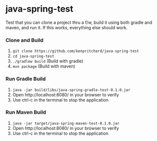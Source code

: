 # java-spring-test
Test that you can clone a project thru a f/w, build it using both gradle and maven, and run it. If this works, everything else should work.




### Clone and Build
1. `git clone https://github.com/kenpritchard/java-spring-test`
2. `cd java-spring-test`
3. `./gradlew build` (Build with gradle)
4. `mvn package` (Build with maven)

### Run Gradle Build
1. `java -jar build/libs/java-spring-gradle-test-0.1.0.jar`
2. Open http://localhost:8080/ in your browser to verify
3. Use ctrl-c in the terminal to stop the application

### Run Maven Build
1. `java -jar target/java-spring-maven-test-0.1.0.jar`
2. Open http://localhost:8080/ in your browser to verify
3. Use ctrl-c in the terminal to stop the application
